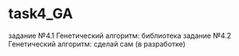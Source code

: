 # task4_GA
задание №4.1 Генетический алгоритм: библиотека
задание №4.2 Генетический алгоритм: сделай сам (в разработке)
